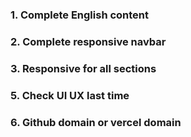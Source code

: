 ### 1. Complete English content

### 2. Complete responsive navbar

### 3. Responsive for all sections

### 5. Check UI UX last time

### 6. Github domain or vercel domain